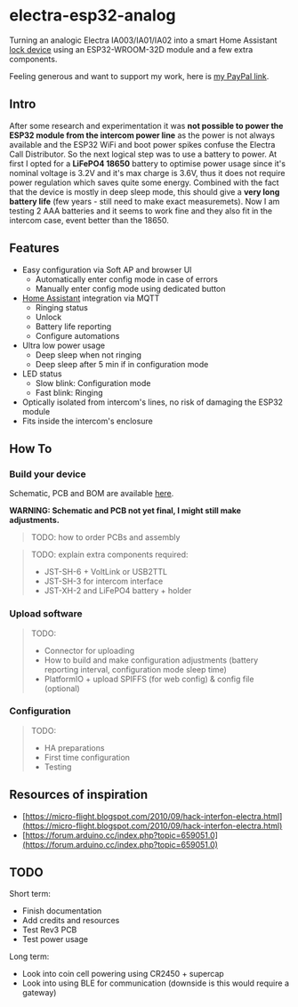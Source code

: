 # electra-esp32-analog

Turning an analogic Electra IA003/IA01/IA02 into a smart Home Assistant [lock device](https://www.home-assistant.io/integrations/lock/) using an ESP32-WROOM-32D module and a few extra components.

Feeling generous and want to support my work, here is [my PayPal link](https://paypal.me/kind3r).

## Intro

After some research and experimentation it was **not possible to power the ESP32 module from the intercom power line** as the power is not always available and the ESP32 WiFi and boot power spikes confuse the Electra Call Distributor. So the next logical step was to use a battery to power. At first I opted for a **LiFePO4 18650** battery to optimise power usage since it's nominal voltage is 3.2V and it's max charge is 3.6V, thus it does not require power regulation which saves quite some energy. Combined with the fact that the device is mostly in deep sleep mode, this should give a **very long battery life** (few years - still need to make exact measuremets). Now I am testing 2 AAA batteries and it seems to work fine and they also fit in the intercom case, event better than the 18650.

## Features

- Easy configuration via Soft AP and browser UI
  - Automatically enter config mode in case of errors
  - Manually enter config mode using dedicated button
- [Home Assistant](https://www.home-assistant.io/) integration via MQTT
  - Ringing status
  - Unlock
  - Battery life reporting
  - Configure automations
- Ultra low power usage
  - Deep sleep when not ringing
  - Deep sleep after 5 min if in configuration mode 
- LED status
  - Slow blink: Configuration mode
  - Fast blink: Ringing
- Optically isolated from intercom's lines, no risk of damaging the ESP32 module
- Fits inside the intercom's enclosure

## How To

### Build your device

Schematic, PCB and BOM are available [here](https://oshwlab.com/Gibonii/electra-ia003-ia01-esp). 

**WARNING: Schematic and PCB not yet final, I might still make adjustments.**  

> TODO: how to order PCBs and assembly

> TODO: explain extra components required:
> - JST-SH-6 + VoltLink or USB2TTL
> - JST-SH-3 for intercom interface
> - JST-XH-2 and LiFePO4 battery + holder

### Upload software

> TODO: 
> - Connector for uploading
> - How to build and make configuration adjustments (battery reporting interval, configuration mode sleep time)
> - PlatformIO + upload SPIFFS (for web config) & config file (optional)

### Configuration

> TODO: 
> - HA preparations
> - First time configuration
> - Testing

## Resources of inspiration

- [https://micro-flight.blogspot.com/2010/09/hack-interfon-electra.html](https://micro-flight.blogspot.com/2010/09/hack-interfon-electra.html)
- [https://forum.arduino.cc/index.php?topic=659051.0](https://forum.arduino.cc/index.php?topic=659051.0)

## TODO

Short term:
- Finish documentation
- Add credits and resources
- Test Rev3 PCB
- Test power usage

Long term:
- Look into coin cell powering using CR2450 + supercap
- Look into using BLE for communication (downside is this would require a gateway)